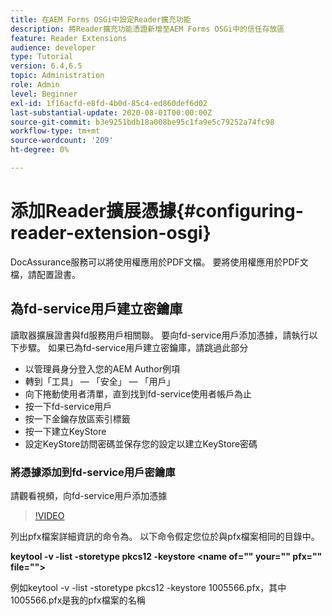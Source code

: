 ```yaml
---
title: 在AEM Forms OSGi中設定Reader擴充功能
description: 將Reader擴充功能憑證新增至AEM Forms OSGi中的信任存放區
feature: Reader Extensions
audience: developer
type: Tutorial
version: 6.4,6.5
topic: Administration
role: Admin
level: Beginner
exl-id: 1f16acfd-e8fd-4b0d-85c4-ed860def6d02
last-substantial-update: 2020-08-01T00:00:00Z
source-git-commit: b3e9251bdb18a008be95c1fa9e5c79252a74fc98
workflow-type: tm+mt
source-wordcount: '209'
ht-degree: 0%

---
```


# 添加Reader擴展憑據{#configuring-reader-extension-osgi}

DocAssurance服務可以將使用權應用於PDF文檔。 要將使用權應用於PDF文檔，請配置證書。

## 為fd-service用戶建立密鑰庫

讀取器擴展證書與fd服務用戶相關聯。 要向fd-service用戶添加憑據，請執行以下步驟。 如果已為fd-service用戶建立密鑰庫，請跳過此部分

* 以管理員身分登入您的AEM Author例項
* 轉到「工具」 — 「安全」 — 「用戶」
* 向下捲動使用者清單，直到找到fd-service使用者帳戶為止
* 按一下fd-service用戶
* 按一下金鑰存放區索引標籤
* 按一下建立KeyStore
* 設定KeyStore訪問密碼並保存您的設定以建立KeyStore密碼

### 將憑據添加到fd-service用戶密鑰庫

請觀看視頻，向fd-service用戶添加憑據

>[!VIDEO](https://video.tv.adobe.com/v/335849?quality=12&learn=on)


列出pfx檔案詳細資訊的命令為。 以下命令假定您位於與pfx檔案相同的目錄中。

**keytool -v -list -storetype pkcs12 -keystore &lt;name of=&quot;&quot; your=&quot;&quot; pfx=&quot;&quot; file=&quot;&quot;>**

例如keytool -v -list -storetype pkcs12 -keystore 1005566.pfx，其中1005566.pfx是我的pfx檔案的名稱
